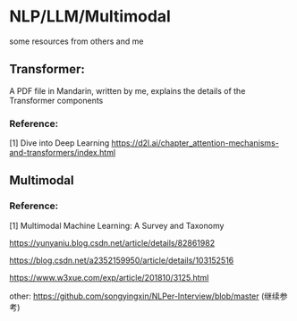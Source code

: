 # NLP/LLM/Multimodal
some resources from others and me

## Transformer:
A PDF file in Mandarin, written by me, explains the details of the Transformer components
### Reference:
[1] Dive into Deep Learning     https://d2l.ai/chapter_attention-mechanisms-and-transformers/index.html

## Multimodal
### Reference:
[1] Multimodal Machine Learning: A Survey and Taxonomy

https://yunyaniu.blog.csdn.net/article/details/82861982

https://blog.csdn.net/a2352159950/article/details/103152516

https://www.w3xue.com/exp/article/201810/3125.html

other: https://github.com/songyingxin/NLPer-Interview/blob/master  (继续参考)
